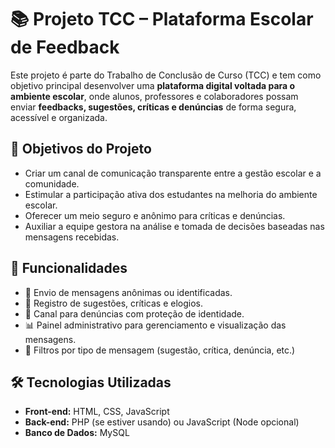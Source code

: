 # 📚 Projeto TCC – Plataforma Escolar de Feedback

Este projeto é parte do Trabalho de Conclusão de Curso (TCC) e tem como objetivo principal desenvolver uma **plataforma digital voltada para o ambiente escolar**, onde alunos, professores e colaboradores possam enviar **feedbacks, sugestões, críticas e denúncias** de forma segura, acessível e organizada.

## 🎯 Objetivos do Projeto

- Criar um canal de comunicação transparente entre a gestão escolar e a comunidade.
- Estimular a participação ativa dos estudantes na melhoria do ambiente escolar.
- Oferecer um meio seguro e anônimo para críticas e denúncias.
- Auxiliar a equipe gestora na análise e tomada de decisões baseadas nas mensagens recebidas.

## 🔐 Funcionalidades

- 📩 Envio de mensagens anônimas ou identificadas.
- 💬 Registro de sugestões, críticas e elogios.
- 🚨 Canal para denúncias com proteção de identidade.
- 📊 Painel administrativo para gerenciamento e visualização das mensagens.
- 🧩 Filtros por tipo de mensagem (sugestão, crítica, denúncia, etc.)

## 🛠️ Tecnologias Utilizadas

- **Front-end:** HTML, CSS, JavaScript
- **Back-end:** PHP (se estiver usando) ou JavaScript (Node opcional)
- **Banco de Dados:** MySQL
